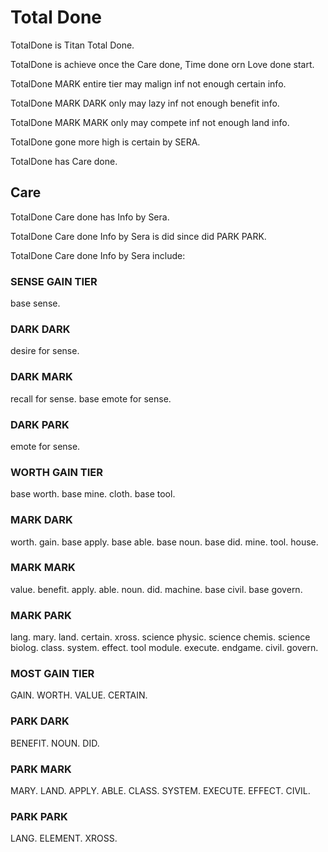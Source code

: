 # Total Done

TotalDone is Titan Total Done.

TotalDone is achieve once the Care done, Time done orn Love done start.

TotalDone MARK entire tier may malign inf not enough certain info.

TotalDone MARK DARK only may lazy inf not enough benefit info.

TotalDone MARK MARK only may compete inf not enough land info.

TotalDone gone more high is certain by SERA.

TotalDone has Care done.

## Care
TotalDone Care done has Info by Sera.

TotalDone Care done Info by Sera is did since did PARK PARK.

TotalDone Care done Info by Sera include:

### SENSE GAIN TIER
base sense.

### DARK DARK
desire for sense.

### DARK MARK
recall for sense.
base emote for sense.

### DARK PARK
emote for sense.

### WORTH GAIN TIER
base worth.
base mine.
cloth.
base tool.

### MARK DARK
worth.
gain.
base apply.
base able.
base noun.
base did.
mine.
tool.
house.

### MARK MARK
value.
benefit.
apply.
able.
noun.
did.
machine.
base civil.
base govern.

### MARK PARK
lang.
mary.
land.
certain.
xross.
science physic.
science chemis.
science biolog.
class.
system.
effect.
tool module.
execute.
endgame.
civil.
govern.

### MOST GAIN TIER
GAIN.
WORTH.
VALUE.
CERTAIN.

### PARK DARK
BENEFIT.
NOUN.
DID.

### PARK MARK
MARY.
LAND.
APPLY.
ABLE.
CLASS.
SYSTEM.
EXECUTE.
EFFECT.
CIVIL.

### PARK PARK
LANG.
ELEMENT.
XROSS.